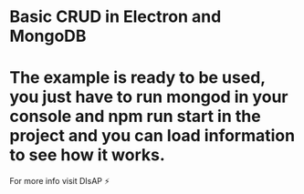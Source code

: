 # Basic CRUD in Electron and MongoDB
The example is ready to be used, you just have to run mongod in your console and npm run start in the project and you can load information to see how it works.
============================================================

For more info visit DIsAP ⚡️
